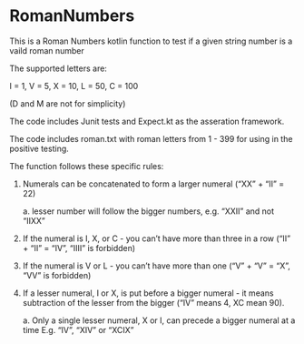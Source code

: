 # RomanNumbers
This is a Roman Numbers kotlin function to test if a given string number is a vaild roman number

The supported letters are:

I = 1, V = 5, X = 10, L = 50, C = 100

(D and M are not for simplicity)

The code includes Junit tests and Expect.kt as the asseration framework.


The code includes roman.txt with roman letters from 1 - 399 for using in the positive testing.



The function follows these specific rules:

 1.	Numerals can be concatenated to form a larger numeral (“XX” + “II” = 22) 
      
      a.  lesser number will follow the bigger numbers, e.g. “XXII” and not “IIXX” 
      
 2. If the numeral is I, X, or C - you can’t have more than three in a row (“II” + “II” = “IV”, “IIII” is forbidden) 
 
 3. If the numeral is V or L - you can’t have more than one (“V” + “V” = “X”, “VV” is forbidden) 
 
 4. If a lesser numeral, I or X, is put before a bigger numeral - it means subtraction of the lesser from the bigger (“IV” means 4, XC mean 90).  
 
      a. Only a single lesser numeral, X or I, can precede a bigger numeral at a time E.g. “IV”, “XIV” or “XCIX”
